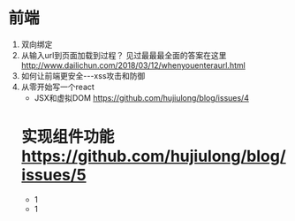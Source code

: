 # 前端


1. 双向绑定
2. 从输入url到页面加载到过程？
	 见过最最最全面的答案在这里 http://www.dailichun.com/2018/03/12/whenyouenteraurl.html
3. 如何让前端更安全---xss攻击和防御
4. 从零开始写一个react
	 * JSX和虚拟DOM https://github.com/hujiulong/blog/issues/4
	 # 实现组件功能  https://github.com/hujiulong/blog/issues/5
	<ul>
		<li>1</li>
		<li>1</li>
	</ul>